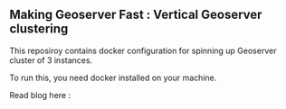 ## Making Geoserver Fast : Vertical Geoserver clustering

This reposiroy contains docker configuration for spinning up Geoserver cluster of 3 instances. 

To run this, you need docker installed on your machine.

Read blog here : 